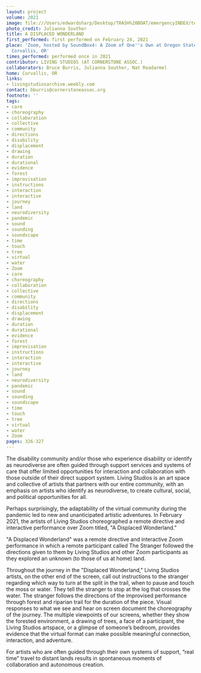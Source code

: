 ```yaml
---
layout: project
volume: 2021
image: file:///Users/edwardsharp/Desktop/TRASH%20BOAT/emergencyINDEX/ten_plus/guts/Links/1665332424007_Still_LivingStudios.JPG
photo_credit: Julianna Souther
title: A DISPLACED WONDERLAND
first_performed: first performed on February 24, 2021
place: 'Zoom, hosted by SoundBox4: A Zoom of One''s Own at Oregon State University,
  Corvallis, OR'
times_performed: performed once in 2021
contributor: LIVING STUDIOS (AT CORNERSTONE ASSOC.)
collaborators: Bruce Burris, Julianna Souther, Nat Roadarmel
home: Corvallis, OR
links:
- livingstudiosarchive.weebly.com
contact: bburris@cornerstoneassoc.org
footnote: ''
tags:
- care
- choreography
- collaboration
- collective
- community
- directions
- disability
- displacement
- drawing
- duration
- durational
- evidence
- forest
- improvisation
- instructions
- interaction
- interactive
- journey
- land
- neurodiversity
- pandemic
- sound
- sounding
- soundscape
- time
- touch
- tree
- virtual
- water
- Zoom
- care
- choreography
- collaboration
- collective
- community
- directions
- disability
- displacement
- drawing
- duration
- durational
- evidence
- forest
- improvisation
- instructions
- interaction
- interactive
- journey
- land
- neurodiversity
- pandemic
- sound
- sounding
- soundscape
- time
- touch
- tree
- virtual
- water
- Zoom
pages: 326-327
---
```


The disability community and/or those who experience disability or identify as neurodiverse are often guided through support services and systems of care that offer limited opportunities for interaction and collaboration with those outside of their direct support system. Living Studios is an art space and collective of artists that partners with our entire community, with an emphasis on artists who identify as neurodiverse, to create cultural, social, and political opportunities for all. 

Perhaps surprisingly, the adaptability of the virtual community during the pandemic led to new and unanticipated artistic adventures. In February 2021, the artists of Living Studios choreographed a remote directive and interactive performance over Zoom titled, "A Displaced Wonderland."

"A Displaced Wonderland" was a remote directive and interactive Zoom performance in which a remote participant called The Stranger followed the directions given to them by Living Studios and other Zoom participants as they explored an unknown (to those of us at home) land.

Throughout the journey in the "Displaced Wonderland," Living Studios artists, on the other end of the screen, call out instructions to the stranger regarding which way to turn at the split in the trail, when to pause and touch the moss or water. They tell the stranger to stop at the log that crosses the water. The stranger follows the directions of the improvised performance through forest and riparian trail for the duration of the piece. Visual responses to what we see and hear on screen document the choreography of the journey. The multiple viewpoints of our screens, whether they show the forested environment, a drawing of trees, a face of a participant, the Living Studios artspace, or a glimpse of someone’s bedroom, provides evidence that the virtual format can make possible meaningful connection, interaction, and adventure.

For artists who are often guided through their own systems of support, “real time” travel to distant lands results in spontaneous moments of collaboration and autonomous creation.